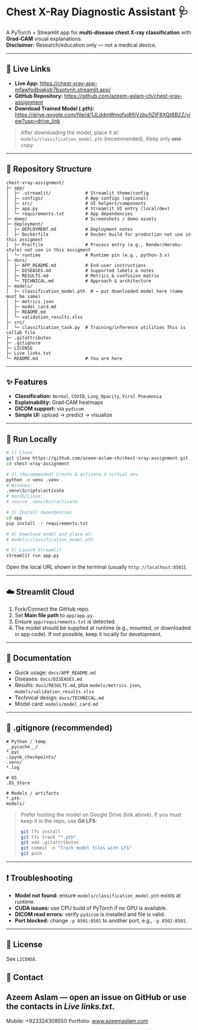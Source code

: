 # Chest X-Ray Diagnostic Assistant 🩺

A PyTorch + Streamlit app for **multi‑disease chest X‑ray classification** with **Grad‑CAM** visual explanations.  
**Disclaimer:** Research/education only — not a medical device.

---

## 🔗 Live Links
- **Live App:** https://chest-xray-app-mfawfpdbjakjdr7bsotynh.streamlit.app/
- **GitHub Repository:** https://github.com/azeem-aslam-ch/chest-xray-assignment
- **Download Trained Model (.pth):** https://drive.google.com/file/d/1JLddmWmofxj8fIjVzbu1iZlF8XQt8B2Z/view?usp=drive_link

> After downloading the model, place it at: `models/classification_model.pth` (recommended). Keep only **one** copy.

---

## 📁 Repository Structure
```
chest-xray-assignment/
├─ app/
│  ├─ .streamlit/             # Streamlit theme/config
│  ├─ configs/                # App configs (optional)
│  ├─ src/                    # UI helpers/components
│  ├─ app.py                  # Streamlit UI entry (local/dev)
│  └─ requirements.txt        # App dependencies
├─ demo/                      # Screenshots / demo assets
├─ deployment/
│  ├─ DEPLOYMENT.md           # Deployment notes
│  ├─ Dockerfile              # Docker build for production not use in this assigment 
│  ├─ Procfile                # Process entry (e.g., Render/Heroku-style) not use in this assigment 
│  └─ runtime                 # Runtime pin (e.g., python-3.x)
├─ docs/
│  ├─ APP_README.md           # End-user instructions
│  ├─ DISEASES.md             # Supported labels & notes
│  ├─ RESULTS.md              # Metrics & confusion matrix
│  └─ TECHNICAL.md            # Approach & architecture
├─ models/
│  ├─ classification_model.pth  # ← put downloaded model here (name must be same)
│  ├─ metrics.json
│  ├─ model_card.md
│  ├─ README.md
│  └─ validation_results.xlsx
├─ src/
│  └─ classification_task.py  # Training/inference utilities This is collab file 
├─ .gitattributes
├─ .gitignore
├─ LICENSE
├─ Live links.txt
└─ README.md                  # You are here
```

---

## ✨ Features
- **Classification:** `Normal`, `COVID`, `Lung_Opacity`, `Viral Pneumonia`
- **Explainability:** Grad‑CAM heatmaps
- **DICOM support:** via `pydicom`
- **Simple UI:** upload → predict → visualize

---

## 🚀 Run Locally
```bash
# 1) Clone
git clone https://github.com/azeem-aslam-ch/chest-xray-assignment.git
cd chest-xray-assignment

# 2) (Recommended) Create & activate a virtual env
python -m venv .venv
# Windows:
.venv\Scripts\activate
# macOS/Linux:
# source .venv/bin/activate

# 3) Install dependencies
cd app
pip install -r requirements.txt

# 4) Download model and place at:
# models/classification_model.pth

# 5) Launch Streamlit
streamlit run app.py
```
Open the local URL shown in the terminal (usually `http://localhost:8501`).


---

## ☁️ Streamlit Cloud 
1. Fork/Connect the GitHub repo.  
2. Set **Main file path** to `app/app.py`.  
3. Ensure `app/requirements.txt` is detected.  
4. The model should be supplied at runtime (e.g., mounted, or downloaded in app code). If not possible, keep it locally for development.

---

## 📄 Documentation
- Quick usage: `docs/APP_README.md`  
- Diseases: `docs/DISEASES.md`  
- Results: `docs/RESULTS.md`, plus `models/metrics.json`, `models/validation_results.xlsx`  
- Technical design: `docs/TECHNICAL.md`  
- Model card: `models/model_card.md`

---

## 🧷 .gitignore (recommended)
```
# Python / temp
__pycache__/
*.pyc
.ipynb_checkpoints/
.venv/
*.log

# OS
.DS_Store

# Models / artifacts
*.pth
models/
```

> Prefer hosting the model on Google Drive (link above). If you must keep it in the repo, use **Git LFS**:
> ```bash
> git lfs install
> git lfs track "*.pth"
> git add .gitattributes
> git commit -m "Track model files with LFS"
> git push
> ```

---

## ❗ Troubleshooting
- **Model not found:** ensure `models/classification_model.pth` exists at runtime.  
- **CUDA issues:** use CPU build of PyTorch if no GPU is available.  
- **DICOM read errors:** verify `pydicom` is installed and file is valid.  
- **Port blocked:** change `-p 8501:8501` to another port, e.g., `-p 8502:8501`.

---

## 📜 License
See `LICENSE`.

## 👤 Contact
**Azeem Aslam** — open an issue on GitHub or use the contacts in *Live links.txt*.
---
Mobile: +923324308550
Portfolio: www.azeemaslam.com
